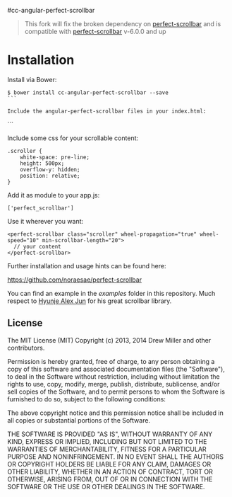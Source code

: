 #cc-angular-perfect-scrollbar
> This fork will fix the broken dependency on [perfect-scrollbar](https://github.com/noraesae/perfect-scrollbar) and is
compatible with [perfect-scrollbar](https://github.com/noraesae/perfect-scrollbar) v-6.0.0 and up

Installation
=========================

Install via Bower:

````
$ bower install cc-angular-perfect-scrollbar --save
```

Include the angular-perfect-scrollbar files in your index.html:

````
<link rel="stylesheet" href="bower_components/perfect-scrollbar/min/perfect-scrollbar.min.css" />
<script src="bower_components/perfect-scrollbar/min/perfect-scrollbar.min.js"></script>
<script src="bower_components/perfect-scrollbar/min/perfect-scrollbar.with-mousewheel.min.js"></script>
<script src="bower_components/angular-perfect-scrollbar/src/angular-perfect-scrollbar.js"></script>
```

Include some css for your scrollable content:

````
.scroller {
    white-space: pre-line;
    height: 500px;
    overflow-y: hidden;
    position: relative;
}
````

Add it as module to your app.js:

````
['perfect_scrollbar']
````

Use it wherever you want:

````
<perfect-scrollbar class="scroller" wheel-propagation="true" wheel-speed="10" min-scrollbar-length="20">
  // your content
</perfect-scrollbar>
````

Further installation and usage hints can be found here:

https://github.com/noraesae/perfect-scrollbar

You can find an example in the *examples* folder in this repository.  Much respect to [Hyunje Alex Jun](https://github.com/noraesae) for his great scrollbar library.

License
-------

The MIT License (MIT) Copyright (c) 2013, 2014 Drew Miller and other contributors.

Permission is hereby granted, free of charge, to any person obtaining a copy of this software and associated documentation files (the "Software"), to deal in the Software without restriction, including without limitation the rights to use, copy, modify, merge, publish, distribute, sublicense, and/or sell copies of the Software, and to permit persons to whom the Software is furnished to do so, subject to the following conditions:

The above copyright notice and this permission notice shall be included in all copies or substantial portions of the Software.

THE SOFTWARE IS PROVIDED "AS IS", WITHOUT WARRANTY OF ANY KIND, EXPRESS OR IMPLIED, INCLUDING BUT NOT LIMITED TO THE WARRANTIES OF MERCHANTABILITY, FITNESS FOR A PARTICULAR PURPOSE AND NONINFRINGEMENT. IN NO EVENT SHALL THE AUTHORS OR COPYRIGHT HOLDERS BE LIABLE FOR ANY CLAIM, DAMAGES OR OTHER LIABILITY, WHETHER IN AN ACTION OF CONTRACT, TORT OR OTHERWISE, ARISING FROM, OUT OF OR IN CONNECTION WITH THE SOFTWARE OR THE USE OR OTHER DEALINGS IN THE SOFTWARE.